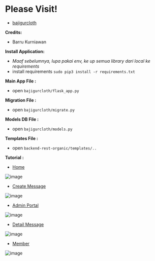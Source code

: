 # Please Visit!
* [bajigurcloth](http://bajigurcloth.pythonanywhere.com/)


**Credits:**
* Barru Kurniawan


**Install Application:**
* *Maaf sebelumnya, lupa pakai env, ke up semua library dari local ke requirements*
* install requirements `sudo pip3 install -r requirements.txt`


**Main App File     :**
* open `bajigurcloth/flask_app.py`


**Migration File    :**
* open `bajigurcloth/migrate.py`


**Models DB File    :**
* open `bajigurcloth/models.py`


**Templates File    :**
* open `backend-rest-organic/templates/..`

**Tutorial          :**
* [Home](http://bajigurcloth.pythonanywhere.com/)

![image](https://drive.google.com/uc?export=view&id=1T62ZfO7a7ORo2tzx1Aj-YmM9ZmCLghf2)

* [Create Message](http://bajigurcloth.pythonanywhere.com/pesan)

![image](https://drive.google.com/uc?export=view&id=1cfpW-4fLRoLBxxojIp9i85v2w_Rvkzd1)

* [Admin Portal](http://bajigurcloth.pythonanywhere.com/admin-message)

![image](https://drive.google.com/uc?export=view&id=1864pHdueZUFG03Vo-CNbsOCij37MfIMV)

* [Detail Message](http://bajigurcloth.pythonanywhere.com/detail-message/1)

![image](https://drive.google.com/uc?export=view&id=1emOg1fGWrtSZMRBExsrA6NfiVuKPcJZy)

* [Member](http://bajigurcloth.pythonanywhere.com/member)

![image](https://drive.google.com/uc?export=view&id=13Xj6jz6R1ASydqxKcY5sJ-ymS84uIYl5)
